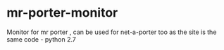 # mr-porter-monitor
Monitor for mr porter , can be used for net-a-porter too as the site is the same code - python 2.7 
